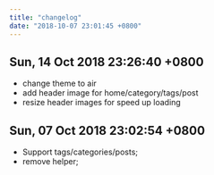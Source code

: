 ```yaml
---
title: "changelog"
date: "2018-10-07 23:01:45 +0800"
---
```

## Sun, 14 Oct 2018 23:26:40 +0800
* change theme to air
* add header image for home/category/tags/post
* resize header images for speed up loading

## Sun, 07 Oct 2018 23:02:54 +0800

* Support tags/categories/posts;
* remove helper;
